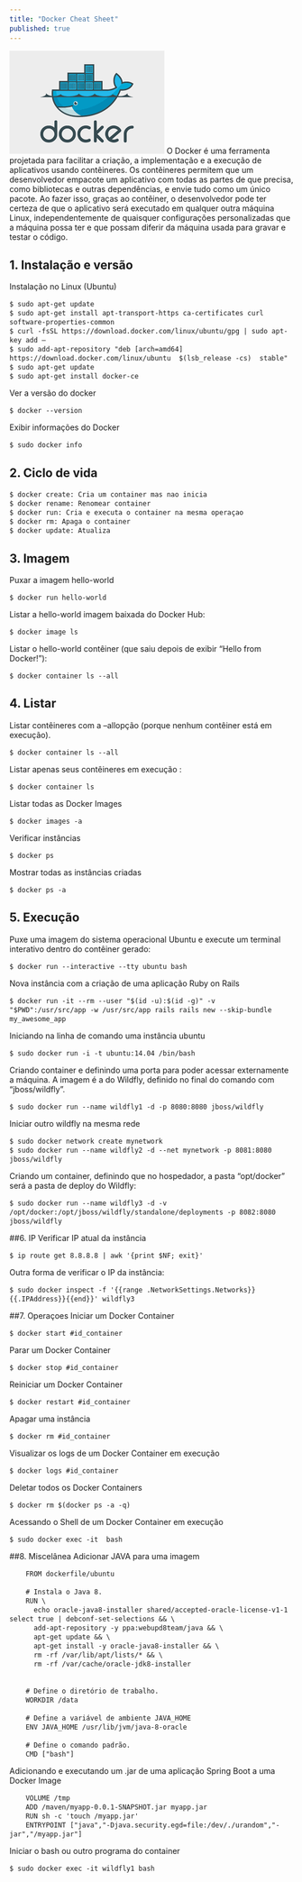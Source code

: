 ```yaml
---
title: "Docker Cheat Sheet"
published: true
---
```


![alt text](https://raw.githubusercontent.com/fabiodamas/fabiodamas.github.io/master/_posts/images/docker.png "Docker Cheat Sheet") O Docker é uma ferramenta projetada para facilitar a criação, a implementação e a execução de aplicativos usando contêineres. Os contêineres permitem que um desenvolvedor empacote um aplicativo com todas as partes de que precisa, como bibliotecas e outras dependências, e envie tudo como um único pacote. 
Ao fazer isso, graças ao contêiner, o desenvolvedor pode ter certeza de que o aplicativo será executado em qualquer outra máquina Linux, independentemente de quaisquer configurações personalizadas que a máquina possa ter e que possam diferir da máquina usada para gravar e testar o código.

## 1. Instalação e versão
Instalação no Linux (Ubuntu)
```console
$ sudo apt-get update 
$ sudo apt-get install apt-transport-https ca-certificates curl software-properties-common
$ curl -fsSL https://download.docker.com/linux/ubuntu/gpg | sudo apt-key add –
$ sudo add-apt-repository "deb [arch=amd64] https://download.docker.com/linux/ubuntu  $(lsb_release -cs)  stable" 
$ sudo apt-get update
$ sudo apt-get install docker-ce
```

Ver a versão do docker
```console 
$ docker --version
```

Exibir informações do Docker
```console 
$ sudo docker info
```

## 2. Ciclo de vida
```console 
$ docker create: Cria um container mas nao inicia
$ docker rename: Renomear container
$ docker run: Cria e executa o container na mesma operaçao
$ docker rm: Apaga o container
$ docker update: Atualiza
```

## 3. Imagem
Puxar a imagem hello-world
```console 
$ docker run hello-world
```

Listar a hello-world imagem baixada do Docker Hub:
```console 
$ docker image ls
```

Listar o hello-world contêiner (que saiu depois de exibir “Hello from Docker!”):
```console 
$ docker container ls --all
```

## 4. Listar
Listar contêineres com a –allopção (porque nenhum contêiner está em execução).
```console 
$ docker container ls --all
```

Listar apenas seus contêineres em execução :
```console 
$ docker container ls
```

Listar todas as Docker Images
```console 
$ docker images -a
```

Verificar instâncias
```console 
$ docker ps
```

Mostrar todas as instâncias criadas
```console 
$ docker ps ­-a
```

## 5. Execução
Puxe uma imagem do sistema operacional Ubuntu e execute um terminal interativo dentro do contêiner gerado:
```console 
$ docker run --interactive --tty ubuntu bash
```

Nova instância com a criação de uma aplicação Ruby on Rails
```console 
$ docker run -it --rm --user "$(id -u):$(id -g)" -v "$PWD":/usr/src/app -w /usr/src/app rails rails new --skip-bundle my_awesome_app
```

Iniciando na linha de comando uma instância ubuntu
```console 
$ sudo docker run -i -t ubuntu:14.04 /bin/bash
```

Criando container e definindo uma porta para poder acessar externamente a máquina. A imagem é a do Wildfly, definido no final do comando com “jboss/wildfly”.
```console 
$ sudo docker run --name wildfly1 -d -p 8080:8080 jboss/wildfly
```

Iniciar outro wildfly na mesma rede
```console 
$ sudo docker network create mynetwork
$ sudo docker run --name wildfly2 -d --net mynetwork -p 8081:8080 jboss/wildfly
```

Criando um container, definindo que no hospedador, a pasta “opt/docker” será a pasta de deploy do Wildfly:
```console 
$ sudo docker run --name wildfly3 -d -v /opt/docker:/opt/jboss/wildfly/standalone/deployments -p 8082:8080 jboss/wildfly
```

##6. IP
Verificar IP atual da instância
```console 
$ ip route get 8.8.8.8 | awk '{print $NF; exit}'
```

Outra forma de verificar o IP da instância:
```console 
$ sudo docker inspect -f '{{range .NetworkSettings.Networks}}{{.IPAddress}}{{end}}' wildfly3
```

##7. Operaçoes
Iniciar um Docker Container
```console 
$ docker start #id_container
```

Parar um Docker Container
```console 
$ docker stop #id_container
```

Reiniciar um Docker Container
```console 
$ docker restart #id_container
```

Apagar uma instância
```console 
$ docker rm #id_container
```

Visualizar os logs de um Docker Container em execução
```console 
$ docker logs #id_container
```

Deletar todos os Docker Containers
```console 
$ docker rm $(docker ps -a -q)
```

Acessando o Shell de um Docker Container em execução
```console 
$ sudo docker exec -it  bash
```

##8. Miscelânea
Adicionar JAVA para uma imagem
```console 
    FROM dockerfile/ubuntu
 
    # Instala o Java 8.
    RUN \
      echo oracle-java8-installer shared/accepted-oracle-license-v1-1 select true | debconf-set-selections && \
      add-apt-repository -y ppa:webupd8team/java && \
      apt-get update && \
      apt-get install -y oracle-java8-installer && \
      rm -rf /var/lib/apt/lists/* && \
      rm -rf /var/cache/oracle-jdk8-installer
    
    
    # Define o diretório de trabalho.
    WORKDIR /data
    
    # Define a variável de ambiente JAVA_HOME
    ENV JAVA_HOME /usr/lib/jvm/java-8-oracle
    
    # Define o comando padrão.
    CMD ["bash"]
```

Adicionando e executando um .jar de uma aplicação Spring Boot a uma Docker Image
```console 
    VOLUME /tmp
    ADD /maven/myapp-0.0.1-SNAPSHOT.jar myapp.jar
    RUN sh -c 'touch /myapp.jar'
    ENTRYPOINT ["java","-Djava.security.egd=file:/dev/./urandom","-jar","/myapp.jar"]
```

Iniciar o bash ou outro programa do container
```console 
$ sudo docker exec -it wildfly1 bash
```



